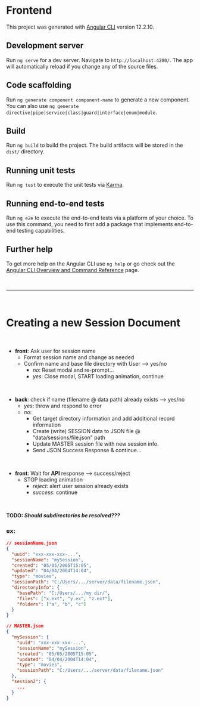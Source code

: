 # Frontend

This project was generated with [Angular CLI](https://github.com/angular/angular-cli) version 12.2.10.

## Development server

Run `ng serve` for a dev server. Navigate to `http://localhost:4200/`. The app will automatically reload if you change any of the source files.

## Code scaffolding

Run `ng generate component component-name` to generate a new component. You can also use `ng generate directive|pipe|service|class|guard|interface|enum|module`.

## Build

Run `ng build` to build the project. The build artifacts will be stored in the `dist/` directory.

## Running unit tests

Run `ng test` to execute the unit tests via [Karma](https://karma-runner.github.io).

## Running end-to-end tests

Run `ng e2e` to execute the end-to-end tests via a platform of your choice. To use this command, you need to first add a package that implements end-to-end testing capabilities.

## Further help

To get more help on the Angular CLI use `ng help` or go check out the [Angular CLI Overview and Command Reference](https://angular.io/cli) page.

<br />

---

<br/>

# Creating a new Session Document

<br />

- **front**: Ask user for session name
  - Format session name and change as needed
  - Confirm name and base file directory with User --> yes/no
    - _no_: Reset modal and re-prompt...
    - _yes_: Close modal, START loading animation, continue

<br />

- **back**: check if name (filename @ data path) already exists --> yes/no
  - _yes_: throw and respond to error
  - _no_:
    - Get target directory information and add additional record information
    - Create (write) SESSION data to JSON file @ "data/sessions/file.json" path
    - Update MASTER session file with new session info.
    - Send JSON Success Response & continue...

<br />

- **front**: Wait for **API** response --> success/reject
  - STOP loading animation
    - _reject_: alert user session already exists
    - _success_: continue

<br />

**TODO: _Should subdirectories be resolved???_**

### ex:

```json
// sessionName.json
{
  "uuid": "xxx-xxx-xxx-...",
  "sessionName": "mySession",
  "created": "05/05/2005T15:05",
  "updated": "04/04/2004T14:04",
  "type": "movies",
  "sessionPath": "C:/Users/.../server/data/filename.json",
  "directoryInfo": {
    "basePath": "C:/Users/.../my dir/",
    "files": ["x.ext", "y.ex", "z.ext"],
    "folders": ["a", "b", "c"]
  }
}
```

```json
// MASTER.json
{
  "mySession": {
    "uuid": "xxx-xxx-xxx-...",
    "sessionName": "mySession",
    "created": "05/05/2005T15:05",
    "updated": "04/04/2004T14:04",
    "type": "movies",
    "sessionPath": "C:/Users/.../server/data/filename.json"
  },
  "session2": {
    ...
  }
}
```
